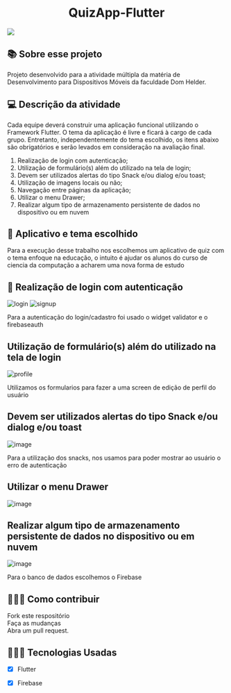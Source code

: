 <h1 align="center"> QuizApp-Flutter</h1>

<img align="center" src="https://user-images.githubusercontent.com/102429743/202337329-58912536-c0d6-4edb-a1ee-fa960ee96c54.mp4"/>

<p align="center"></p>

<h2>📚 Sobre esse projeto </h2>
<p> Projeto desenvolvido para a atividade múltipla da matéria de Desenvolvimento para Dispositivos Móveis da faculdade Dom Helder. </p>

## 💻 Descrição da atividade
Cada equipe deverá construir uma aplicação funcional utilizando o Framework Flutter. O tema da aplicação é livre e ficará à cargo de cada grupo. Entretanto,
independentemente do tema escolhido, os itens abaixo são obrigatórios e serão levados
em consideração na avaliação final.

1. Realização de login com autenticação;
2. Utilização de formulário(s) além do utilizado na tela de login;
3. Devem ser utilizados alertas do tipo Snack e/ou dialog e/ou toast;
4. Utilização de imagens locais ou não;
5. Navegação entre páginas da aplicação;
6. Utilizar o menu Drawer;
7. Realizar algum tipo de armazenamento persistente de dados no dispositivo ou
em nuvem


## 🤯 Aplicativo e tema escolhido
Para a execução desse trabalho nos escolhemos um aplicativo de quiz com o tema enfoque na educação, o intuito é ajudar os alunos do curso de ciencia da computação a acharem uma nova forma de estudo

## 📝 Realização de login com autenticação
![login](https://user-images.githubusercontent.com/102429743/202341502-78e430c4-1613-448e-9c2c-5f97484589ec.jpeg)
![signup](https://user-images.githubusercontent.com/102429743/202341564-add7dfec-d31a-454d-aae7-4d8a920f15a1.jpeg)

Para a autenticação do login/cadastro foi usado o widget validator e o firebaseauth

## Utilização de formulário(s) além do utilizado na tela de login
![profile](https://user-images.githubusercontent.com/102429743/202342457-e55de8a4-6c88-4ee2-b491-ddb519d38bed.jpeg)

Utilizamos os formularios para fazer a uma screen de edição de perfil do usuário

## Devem ser utilizados alertas do tipo Snack e/ou dialog e/ou toast
![image](https://user-images.githubusercontent.com/102429743/202342810-f13716e8-318a-4733-8d92-3c3af8115293.png)

Para a utilização dos snacks, nos usamos para poder mostrar ao usuário o erro de autenticação

## Utilizar o menu Drawer
![image](https://user-images.githubusercontent.com/102429743/202343034-90e2894f-1a90-4df3-a91e-9e528e1dbd86.png)

##  Realizar algum tipo de armazenamento persistente de dados no dispositivo ou em nuvem
![image](https://user-images.githubusercontent.com/102429743/202343442-1612f76a-4550-47c4-b72a-78ce5dc8d571.png)

Para o banco de dados escolhemos o Firebase

<h2>👷🏻‍♂️ Como contribuir</h2>
<p> Fork este respositório <br>
Faça as mudanças<br>
Abra um pull request. </p>

## 👨🏻‍💻 Tecnologias Usadas
- [x] Flutter
- [x] Firebase

